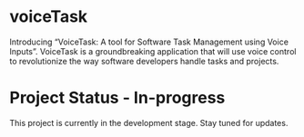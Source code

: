 # voiceTask
Introducing “VoiceTask: A tool for Software Task Management using Voice Inputs”. VoiceTask is a groundbreaking application that will use voice control to revolutionize the way software developers handle tasks and projects.

# Project Status - In-progress
This project is currently in the development stage. Stay tuned for updates.
